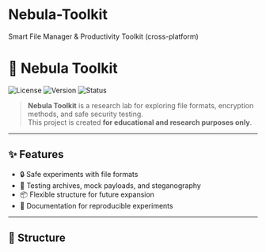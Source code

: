 # Nebula-Toolkit
Smart File Manager &amp; Productivity Toolkit (cross-platform)

# 🌌 Nebula Toolkit

![License](https://img.shields.io/github/license/username/nebula-toolkit)
![Version](https://img.shields.io/badge/version-0.1.0-blue)
![Status](https://img.shields.io/badge/status-experimental-orange)

> **Nebula Toolkit** is a research lab for exploring file formats, encryption methods, and safe security testing.  
> This project is created **for educational and research purposes only**.

---

## ✨ Features
- 🔒 Safe experiments with file formats  
- 🧪 Testing archives, mock payloads, and steganography  
- 📦 Flexible structure for future expansion  
- 📑 Documentation for reproducible experiments  

---

## 📂 Structure
